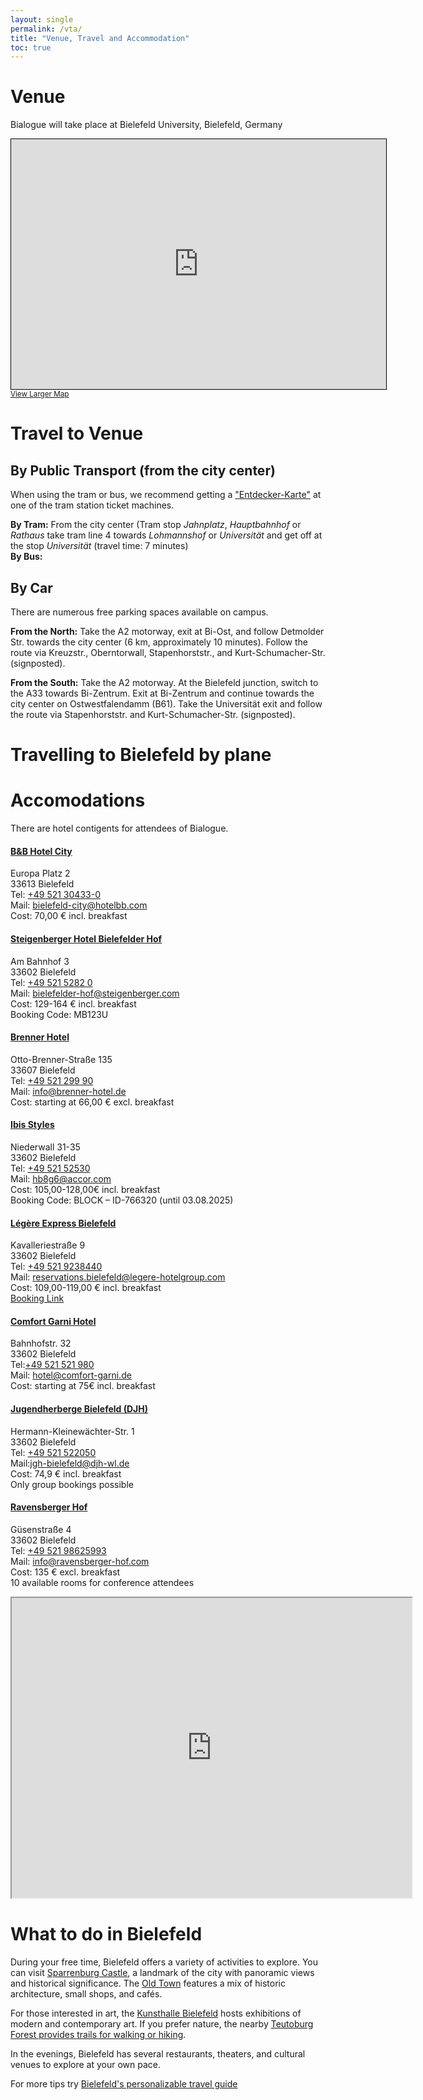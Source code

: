 ```yaml
---
layout: single
permalink: /vta/
title: "Venue, Travel and Accommodation"
toc: true
---
```


# Venue
Bialogue will take place at Bielefeld University, Bielefeld, Germany

<iframe width="600" height="400" src="https://www.openstreetmap.org/export/embed.html?bbox=8.45329284667969%2C52.02574907179075%2C8.53569030761719%2C52.05069589741691&amp;layer=mapnik&amp;marker=52.03822422482893%2C8.494491577148438" style="border: 1px solid black"></iframe><br/><small><a href="https://www.openstreetmap.org/?mlat=52.03822&amp;mlon=8.49449#map=15/52.03822/8.49449">View Larger Map</a></small>



# Travel to Venue

## By Public Transport (from the city center) 
When using the tram or bus, we recommend getting a ["Entdecker-Karte"](https://www.bielefeld.jetzt/entdeckerkarte) at one of the tram station ticket machines.

**By Tram:** From the city center (Tram stop *Jahnplatz*, *Hauptbahnhof* or *Rathaus* take tram line 4 towards *Lohmannshof* or *Universität* and get off at the stop *Universität* (travel time: 7 minutes) <br>
**By Bus:**

## By Car
There are numerous free parking spaces available on campus.

**From the North:** Take the A2 motorway, exit at Bi-Ost, and follow Detmolder Str. towards the city center (6 km, approximately 10 minutes). Follow the route via Kreuzstr., Oberntorwall, Stapenhorststr., and Kurt-Schumacher-Str. (signposted).

**From the South:** Take the A2 motorway. At the Bielefeld junction, switch to the A33 towards Bi-Zentrum. Exit at Bi-Zentrum and continue towards the city center on Ostwestfalendamm (B61). Take the Universität exit and follow the route via Stapenhorststr. and Kurt-Schumacher-Str. (signposted).


# Travelling to Bielefeld by plane

# Accomodations
There are hotel contigents for attendees of Bialogue. 

<div class="row">
  <div class="col">
    <h4><a href="https://www.hotel-bb.com/de/hotel/bielefeld-city">B&amp;B Hotel City</a></h4>
    <p>Europa Platz 2<br> 33613 Bielefeld<br>
    Tel: <a href="tel:+49521304330">+49 521 30433-0</a><br>
    Mail: <a href="mailto:bielefeld-city@hotelbb.com">bielefeld-city@hotelbb.com</a><br>
    Cost: 70,00 € incl. breakfast</p>
  </div>
  <div class="col">
    <h4><a href= "https://hrewards.com/de/steigenberger-hotel-bielefelder-hof">Steigenberger Hotel Bielefelder Hof</a></h4>
    <p>Am Bahnhof 3<br>
    33602 Bielefeld<br>
    Tel: <a href="tel:+4952152820">+49 521 5282 0</a><br>
    Mail: <a href="mailto:bielefelder-hof@steigenberger.com"> bielefelder-hof@steigenberger.com</a><br>
    Cost: 129-164 € incl. breakfast<br>
    Booking Code: MB123U </p>
  </div>
</div>
<div class="row">
  <div class="col">
    <h4><a href="https://www.brenner-hotel-bielefeld.de">Brenner Hotel</a></h4>
    <p>Otto-Brenner-Straße 135<br> 33607 Bielefeld<br>
    Tel: <a href="tel:+4952129990"> +49 521 299 90</a><br>
  Mail: <a href="mailto:mailto:info@brenner-hotel.de">info@brenner-hotel.de</a> <br>
    Cost: starting at 66,00 € excl. breakfast</p>
  </div>
  <div class="col">
    <h4><a href="https://all.accor.com/hotel/B8G6/index.de.shtml">Ibis Styles</a></h4>
    <p>Niederwall 31-35<br>
    33602 Bielefeld<br>
    Tel: <a href="tel:+4952152530">+49 521 52530</a><br>
    Mail: <a href="mailto:info@hb8g6@accor.com">hb8g6@accor.com</a><br>
    Cost: 105,00-128,00€ incl. breakfast<br>
    Booking Code: BLOCK – ID-766320 (until 03.08.2025)</p>
  </div>
</div>
<div class="row">
  <div class="col">
    <h4><a href="https://www.legere-hotelgroup.com/hotels/legere-express-bielefeld">Légère Express Bielefeld</a></h4>
    <p>Kavalleriestraße 9<br> 33602 Bielefeld<br>
    Tel: <a href="tel:+495219238440">+49 521 9238440</a><br>
    Mail: <a href="mailto:reservations.bielefeld@legere-hotelgroup.com">reservations.bielefeld@legere-hotelgroup.com</a><br>
    Cost: 109,00-119,00 € incl. breakfast<br>
    <a href="https://onepagebooking.com/legereexpressbielefeld?module=public&ratetype=sbd&lang=de&arrival=02.09.2025&departure=06.09.2025&filter=true">Booking Link</a></p>
  </div>
  <div class="col">
    <h4><a href="https://www.comfort-garni.de">Comfort Garni Hotel</a></h4>
    <p>Bahnhofstr. 32<br>
    33602 Bielefeld<br>
    Tel:<a href="tel:+49521521980">+49 521 521 980</a><br>
    Mail: <a href="mailto:hotel@comfort-garni.de">hotel@comfort-garni.de</a><br>
    Cost: starting at 75€ incl. breakfast</p>
  </div>
</div>
<div class="row">
  <div class="col">
     <h4><a href="https://www.jugendherberge.de/jugendherbergen/bielefeld/">Jugendherberge Bielefeld (DJH)</a></h4>
    <p>Hermann-Kleinewächter-Str. 1<br>33602 Bielefeld<br>
    Tel: <a href="tel:+49521522050"> +49 521 522050 </a><br>
    Mail:<a href="mailto:jgh-bielefeld@djh-wl.de">jgh-bielefeld@djh-wl.de</a><br>
    Cost: 74,9 € incl. breakfast<br>
    Only group bookings possible</p>
  </div>
  <div class="col">
    <h4><a href="https://ravensbergerhof.com/">Ravensberger Hof</a></h4>
    <p>Güsenstraße 4<br>
    33602 Bielefeld<br>
    Tel: <a href="tel:+4952198625993">+49 521 98625993</a><br>
    Mail: <a href="mailto:info@ravensberger-hof.com">info@ravensberger-hof.com</a><br>
    Cost: 135 € excl. breakfast<br>
    10 available rooms for conference attendees</p>
  </div>
</div>

<iframe src="https://www.google.com/maps/d/u/0/embed?mid=1vKoDnb46CTiby6mv5ZRR15HYhIIuUyk&ehbc=2E312F&noprof=1" width="640" height="480"></iframe>


# What to do in Bielefeld

During your free time, Bielefeld offers a variety of activities to explore. You can visit [Sparrenburg Castle](https://www.bielefeld.jetzt/sparrenburg), a landmark of the city with panoramic views and historical significance. The [Old Town](https://www.bielefeld.jetzt/node/23313) features a mix of historic architecture, small shops, and cafés.

For those interested in art, the [Kunsthalle Bielefeld](https://kunsthalle-bielefeld.de) hosts exhibitions of modern and contemporary art. If you prefer nature, the nearby [Teutoburg Forest provides trails for walking or hiking](https://www.bielefeld.jetzt/wandern#/de/bielefeld/default/finder/Tour/all:all%20-category:%22Fernradweg%22/all:all%20-category:%22regionale%20Radtour%22/all:all%20-category:%22Jogging-_-Nordic-Walking%22/category:%22regionaler%20Wanderweg%22OR%22Fernwanderweg%22OR%22Naturparktrails%22/city:%20bielefeld/climb:0,2000/difficulty:1,5/distance:0,100/duration:0,10/family:0/reststop:0/roundtour:0/sort:relevance/view:gallery).

In the evenings, Bielefeld has several restaurants, theaters, and cultural venues to explore at your own pace.

For more tips try [Bielefeld's personalizable travel guide](https://www.plazy.travel/destination-info/16851/was-du-ueber-bielefeld-wissen-solltest)

